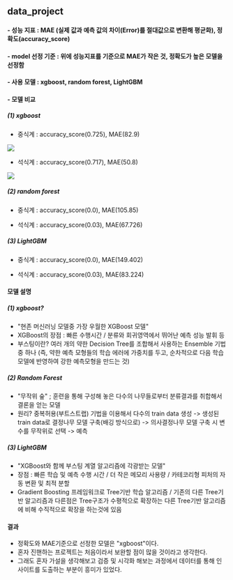 ## data_project

#### - 성능 지표 : MAE (실제 값과 예측 값의 차이(Error)를 절대값으로 변환해 평균화), 정확도(accuracy_score)

#### - model 선정 기준 : 위에 성능지표를 기준으로 MAE가 작은 것, 정확도가 높은 모델을 선정함

#### - 사용 모델 : xgboost, random forest, LightGBM

#### - 모델 비교
##### (1) xgboost 
- 중식계 : accuracy_score(0.725), MAE(82.9)
<p align="left"><img src="https://user-images.githubusercontent.com/88172522/160308656-fa0b3f24-1b44-4c89-bb08-1ba185ebe5d0.png"></p>

- 석식계 : accuracy_score(0.717), MAE(50.8)
<p align="left"><img src="https://user-images.githubusercontent.com/88172522/160308671-6cdefa1a-3022-47a8-ae48-43509266ff6d.png"></p>

##### (2) random forest
- 중식계 : accuracy_score(0.0), MAE(105.85)

- 석식계 : accuracy_score(0.03), MAE(67.726)

##### (3) LightGBM
- 중식계 : accuracy_score(0.0), MAE(149.402)

- 석식계 : accuracy_score(0.03), MAE(83.224)

#### 모델 설명
##### (1) xgboost?
- "현존 머신러닝 모델중 가장 우월한 XGBoost 모델"
- XGBoost의 장점 : 빠른 수행시간 / 분류와 회귀영역에서 뛰어난 예측 성능 발휘 등
- 부스팅이란? 여러 개의 약한 Decision Tree를 조합해서 사용하는 Ensemble 기법 중 하나 (즉, 약한 예측 모형들의 학습 에러에 가중치를 두고, 순차적으로 다음 학습 모델에 반영하여
강한 예측모형을 만드는 것)

##### (2) Random Forest
- "무작위 숲" ; 훈련을 통해 구성해 놓은 다수의 나무들로부터 분류결과를 취합해서 결론을 얻는 모델
- 원리? 중복허용(부트스트랩) 기법을 이용해서 다수의 train data 생성 -> 생성된 train data로 결정나무 모델 구축(배깅 방식으로) -> 의사결정나무 모델 구축 시 변수를 무작위로 선택 -> 예측

##### (3) LightGBM
- "XGBoost와 함께 부스팅 계열 알고리즘에 각광받는 모델"
- 장점 : 빠른 학습 및 예측 수행 시간 / 더 작은 메모리 사용량 / 카테코리형 피처의 자동 변환 및 최적 분할
- Gradient Boosting 프레임워크로 Tree기반 학습 알고리즘 / 기존의 다른 Tree기반 알고리즘과 다른점은 Tree구조가 수평적으로 확장하는 다른 Tree기반 알고리즘에 비해 수직적으로 확장을 하는것에 있음


#### 결과
- 정확도와 MAE기준으로 선정한 모델은 "xgboost"이다.
- 혼자 진핸하는 프로젝트는 처음이라서 보완할 점이 많을 것이라고 생각한다.
- 그래도 혼자 가설을 생각해보고 검증 및 시각화 해보는 과정에서 데이터를 통해 인사이트를 도출하는 부분이 흥미가 있었다.



